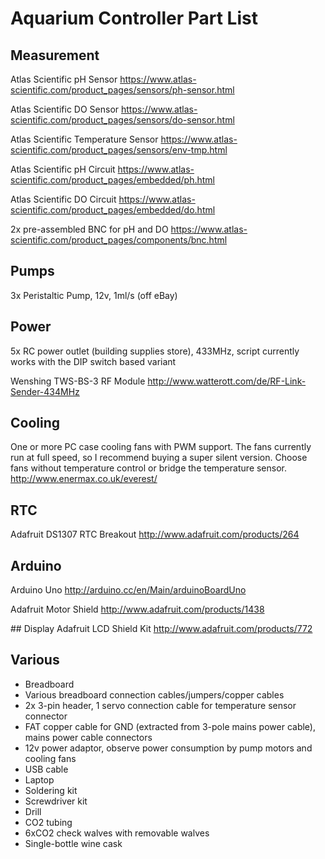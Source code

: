 # Aquarium Controller Part List

## Measurement
Atlas Scientific pH Sensor
https://www.atlas-scientific.com/product_pages/sensors/ph-sensor.html

Atlas Scientific DO Sensor
https://www.atlas-scientific.com/product_pages/sensors/do-sensor.html

Atlas Scientific Temperature Sensor
https://www.atlas-scientific.com/product_pages/sensors/env-tmp.html

Atlas Scientific pH Circuit
https://www.atlas-scientific.com/product_pages/embedded/ph.html

Atlas Scientific DO Circuit
https://www.atlas-scientific.com/product_pages/embedded/do.html

2x pre-assembled BNC for pH and DO
https://www.atlas-scientific.com/product_pages/components/bnc.html

## Pumps
3x Peristaltic Pump, 12v, 1ml/s (off eBay)

## Power
5x RC power outlet (building supplies store), 433MHz, script currently works with the DIP switch based variant

Wenshing TWS-BS-3 RF Module
http://www.watterott.com/de/RF-Link-Sender-434MHz

## Cooling
One or more PC case cooling fans with PWM support. The fans currently run at full speed, so I recommend buying a super silent version. Choose fans without temperature control or bridge the temperature sensor.
http://www.enermax.co.uk/everest/

## RTC
Adafruit DS1307 RTC Breakout
http://www.adafruit.com/products/264

## Arduino
Arduino Uno
http://arduino.cc/en/Main/arduinoBoardUno

Adafruit Motor Shield
http://www.adafruit.com/products/1438

## Display
Adafruit LCD Shield Kit
http://www.adafruit.com/products/772

## Various
- Breadboard
- Various breadboard connection cables/jumpers/copper cables
- 2x 3-pin header, 1 servo connection cable for temperature sensor connector
- FAT copper cable for GND (extracted from 3-pole mains power cable), mains power cable connectors
- 12v power adaptor, observe power consumption by pump motors and cooling fans
- USB cable
- Laptop
- Soldering kit
- Screwdriver kit
- Drill
- CO2 tubing
- 6xCO2 check walves with removable walves
- Single-bottle wine cask


